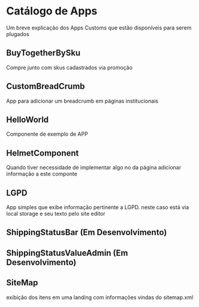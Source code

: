 # Catálogo de Apps

Um breve explicação dos Apps Customs que estão disponíveis para serem plugados

## BuyTogetherBySku

Compre junto com skus cadastrados via promoção

## CustomBreadCrumb

App para adicionar um breadcrumb em páginas institucionais

## HelloWorld

Componente de exemplo de APP

## HelmetComponent

Quando tiver necessidade de implementar algo no <head> da página
adicionar informação a este componte

## LGPD

App simples que exibe informação pertinente a LGPD.
neste caso está via local storage e seu texto pelo site editor

## ShippingStatusBar (Em Desenvolvimento)

## ShippingStatusValueAdmin (Em Desenvolvimento)

## SiteMap

exibição dos itens em uma landing com informações vindas do sitemap.xml
